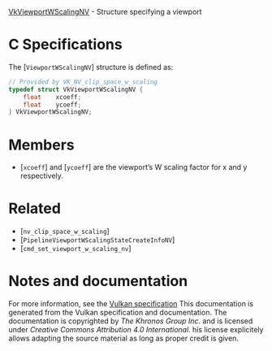 [VkViewportWScalingNV](https://www.khronos.org/registry/vulkan/specs/1.3-extensions/man/html/VkViewportWScalingNV.html) - Structure specifying a viewport

# C Specifications
The [`ViewportWScalingNV`] structure is defined as:
```c
// Provided by VK_NV_clip_space_w_scaling
typedef struct VkViewportWScalingNV {
    float    xcoeff;
    float    ycoeff;
} VkViewportWScalingNV;
```

# Members
- [`xcoeff`] and [`ycoeff`] are the viewport’s W scaling factor for x and y respectively.

# Related
- [`nv_clip_space_w_scaling`]
- [`PipelineViewportWScalingStateCreateInfoNV`]
- [`cmd_set_viewport_w_scaling_nv`]

# Notes and documentation
For more information, see the [Vulkan specification](https://www.khronos.org/registry/vulkan/specs/1.3-extensions/html/vkspec.html)
This documentation is generated from the Vulkan specification and documentation.
The documentation is copyrighted by *The Khronos Group Inc.* and is licensed under *Creative Commons Attribution 4.0 International*.
his license explicitely allows adapting the source material as long as proper credit is given.
        
